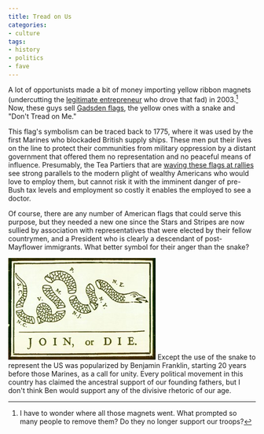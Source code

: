 ```yaml
---
title: Tread on Us
categories:
- culture
tags:
- history
- politics
- fave
---
```


A lot of opportunists made a bit of money importing yellow ribbon magnets (undercutting the [legitimate entrepreneur][1] who drove that fad) in 2003.[^1]  Now, these guys sell [Gadsden flags][2], the yellow ones with a snake and "Don't Tread on Me."

This flag's symbolism can be traced back to 1775, where it was used by the first Marines who blockaded British supply ships.  These men put their lives on the line to protect their communities from military oppression by a distant government that offered them no representation and no peaceful means of influence.  Presumably, the Tea Partiers that are [waving these flags at rallies][3] see strong parallels to the modern plight of wealthy Americans who would love to employ them, but cannot risk it with the imminent danger of pre-Bush tax levels and employment so costly it enables the employed to see a doctor.

Of course, there are any number of American flags that could serve this purpose, but they needed a new one since the Stars and Stripes are now sullied by association with representatives that were elected by their fellow countrymen, and a President who is clearly a descendant of post-Mayflower immigrants.  What better symbol for their  anger than the snake?

[![Join, or Die.](2010-11-07-tread-on-us/joindie-300x207.jpg)][5] Except the use of the snake to represent the US was popularized by Benjamin Franklin, starting 20 years before those Marines, as a call  for unity.  Every political movement in this country has claimed the ancestral support of our founding fathers, but I don't think Ben would support any of the divisive rhetoric of our age.

   [1]: http://www.inc.com/magazine/20050201/case-study.html
   [2]: http://www.google.com/search?q=gadsden+flag&tbs=shop:1
   [3]: http://www.boston.com/bostonglobe/ideas/articles/2010/06/13/flag_daze/
   [5]: http://en.wikipedia.org/wiki/Join,_or_Die

[^1]: I have to wonder where all those magnets went.  What prompted so many people to remove them?  Do they no longer support our troops?
